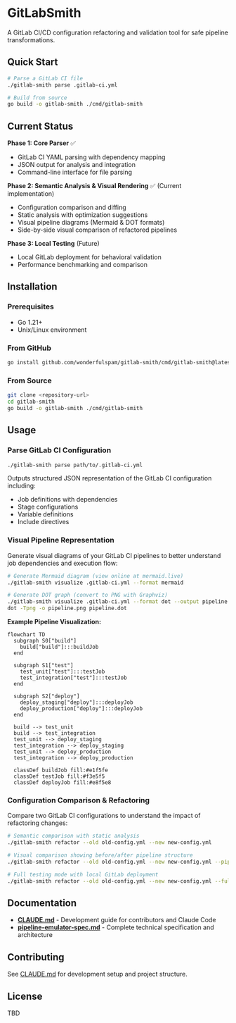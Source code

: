 # GitLabSmith

A GitLab CI/CD configuration refactoring and validation tool for safe pipeline transformations.

## Quick Start

```bash
# Parse a GitLab CI file
./gitlab-smith parse .gitlab-ci.yml

# Build from source
go build -o gitlab-smith ./cmd/gitlab-smith
```

## Current Status

**Phase 1: Core Parser** ✅ 
- GitLab CI YAML parsing with dependency mapping
- JSON output for analysis and integration
- Command-line interface for file parsing

**Phase 2: Semantic Analysis & Visual Rendering** ✅ (Current implementation)
- Configuration comparison and diffing
- Static analysis with optimization suggestions
- Visual pipeline diagrams (Mermaid & DOT formats)
- Side-by-side visual comparison of refactored pipelines

**Phase 3: Local Testing** (Future)
- Local GitLab deployment for behavioral validation
- Performance benchmarking and comparison

## Installation

### Prerequisites
- Go 1.21+ 
- Unix/Linux environment

### From GitHub
```bash
go install github.com/wonderfulspam/gitlab-smith/cmd/gitlab-smith@latest
```

### From Source
```bash
git clone <repository-url>
cd gitlab-smith
go build -o gitlab-smith ./cmd/gitlab-smith
```

## Usage

### Parse GitLab CI Configuration
```bash
./gitlab-smith parse path/to/.gitlab-ci.yml
```

Outputs structured JSON representation of the GitLab CI configuration including:
- Job definitions with dependencies
- Stage configurations
- Variable definitions
- Include directives

### Visual Pipeline Representation

Generate visual diagrams of your GitLab CI pipelines to better understand job dependencies and execution flow:

```bash
# Generate Mermaid diagram (view online at mermaid.live)
./gitlab-smith visualize .gitlab-ci.yml --format mermaid

# Generate DOT graph (convert to PNG with Graphviz)
./gitlab-smith visualize .gitlab-ci.yml --format dot --output pipeline.dot
dot -Tpng -o pipeline.png pipeline.dot
```

**Example Pipeline Visualization:**

```mermaid
flowchart TD
  subgraph S0["build"]
    build["build"]:::buildJob
  end

  subgraph S1["test"]
    test_unit["test"]:::testJob
    test_integration["test"]:::testJob
  end

  subgraph S2["deploy"]
    deploy_staging["deploy"]:::deployJob
    deploy_production["deploy"]:::deployJob
  end

  build --> test_unit
  build --> test_integration
  test_unit --> deploy_staging
  test_integration --> deploy_staging
  test_unit --> deploy_production
  test_integration --> deploy_production

  classDef buildJob fill:#e1f5fe
  classDef testJob fill:#f3e5f5
  classDef deployJob fill:#e8f5e8
```

### Configuration Comparison & Refactoring

Compare two GitLab CI configurations to understand the impact of refactoring changes:

```bash
# Semantic comparison with static analysis
./gitlab-smith refactor --old old-config.yml --new new-config.yml

# Visual comparison showing before/after pipeline structure
./gitlab-smith refactor --old old-config.yml --new new-config.yml --pipeline-compare --format mermaid

# Full testing mode with local GitLab deployment
./gitlab-smith refactor --old old-config.yml --new new-config.yml --full-test
```

## Documentation

- **[CLAUDE.md](CLAUDE.md)** - Development guide for contributors and Claude Code
- **[pipeline-emulator-spec.md](pipeline-emulator-spec.md)** - Complete technical specification and architecture

## Contributing

See [CLAUDE.md](CLAUDE.md) for development setup and project structure.

## License

TBD